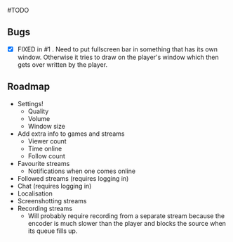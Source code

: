 #TODO

## Bugs
* [x] FIXED in #1 . Need to put fullscreen bar in something that has its own window. Otherwise it tries to draw on the player's window which then gets over written by the player. 

## Roadmap
* Settings!
  * Quality
  * Volume
  * Window size
* Add extra info to games and streams
  * Viewer count
  * Time online
  * Follow count
* Favourite streams
  * Notifications when one comes online
* Followed streams (requires logging in)
* Chat (requires logging in)
* Localisation
* Screenshotting streams
* Recording streams
  * Will probably require recording from a separate stream because the encoder is much slower than the player and blocks the source when its queue fills up.
  
